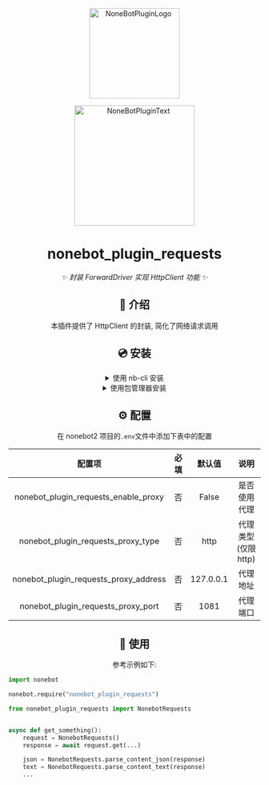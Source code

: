 <div align="center">
  <a href="https://v2.nonebot.dev/store"><img src="https://github.com/A-kirami/nonebot-plugin-template/blob/resources/nbp_logo.png" width="180" height="180" alt="NoneBotPluginLogo"></a>
  <br>
  <p><img src="https://github.com/A-kirami/nonebot-plugin-template/blob/resources/NoneBotPlugin.svg" width="240" alt="NoneBotPluginText"></p>
</div>

<div align="center">

# nonebot_plugin_requests

_✨ 封装 ForwardDriver 实现 HttpClient 功能 ✨_

## 📖 介绍

本插件提供了 HttpClient 的封装, 简化了网络请求调用

## 💿 安装

<details>
<summary>使用 nb-cli 安装</summary>
在 nonebot2 项目的根目录下打开命令行, 输入以下指令即可安装

    nb plugin install nonebot-plugin-requests

</details>

<details>
<summary>使用包管理器安装</summary>
在 nonebot2 项目的插件目录下, 打开命令行, 根据你使用的包管理器, 输入相应的安装命令

<details>
<summary>pip</summary>

    pip install nonebot-plugin-requests
</details>
<details>
<summary>pdm</summary>

    pdm add nonebot-plugin-requests
</details>
<details>
<summary>poetry</summary>

    poetry add nonebot-plugin-requests
</details>
<details>
<summary>conda</summary>

    conda install nonebot-plugin-requests
</details>

打开 nonebot2 项目根目录下的 `pyproject.toml` 文件, 在 `[tool.nonebot]` 部分追加写入

    plugins = ["nonebot_plugin_example"]

</details>

## ⚙️ 配置

在 nonebot2 项目的`.env`文件中添加下表中的配置

| 配置项 | 必填 | 默认值 | 说明 |
|:-----:|:----:|:----:|:----:|
| nonebot_plugin_requests_enable_proxy | 否 | False | 是否使用代理 |
| nonebot_plugin_requests_proxy_type | 否 | http | 代理类型(仅限http) |
| nonebot_plugin_requests_proxy_address | 否 | 127.0.0.1 | 代理地址 |
| nonebot_plugin_requests_proxy_port | 否 | 1081 | 代理端口 |

## 🎉 使用

参考示例如下:

</div>

```python
import nonebot

nonebot.require("nonebot_plugin_requests")

from nonebot_plugin_requests import NonebotRequests


async def get_something():
    request = NonebotRequests()
    response = await request.get(...)

    json = NonebotRequests.parse_content_json(response)
    text = NonebotRequests.parse_content_text(response)
    ...

```
